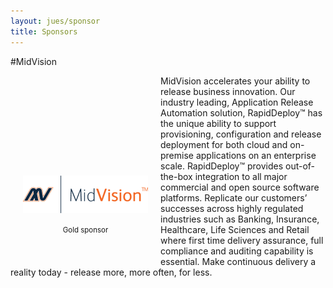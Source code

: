 ```yaml
---
layout: jues/sponsor
title: Sponsors
---
```

#MidVision
<div style="width:200px;float:left;padding:20px">
  <div style="height:200px;position:relative;">
    <a href="http://www.midvision.com" target="_blank"><img style="position: absolute; bottom: 0;width:200px" src="/jues15/images/midvision.png" /></a>
  </div>
  <div style="height:40px;text-align:center;font-size:82%;padding-top:20px;">Gold sponsor</div>
</div>

MidVision accelerates your ability to release business innovation. Our industry leading, Application Release Automation solution, RapidDeploy™ has the unique ability to support provisioning, configuration and release deployment for both cloud and on-premise applications on an enterprise scale. RapidDeploy™ provides out-of-the-box integration to all major commercial and open source software platforms. Replicate our customers’ successes across highly regulated industries such as Banking, Insurance, Healthcare, Life Sciences and Retail where first time delivery assurance, full compliance and auditing capability is essential. Make continuous delivery a reality today - release more, more often, for less.
